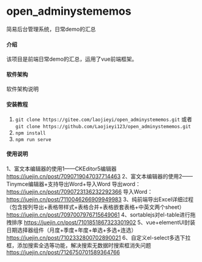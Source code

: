 # open_adminystememos
简易后台管理系统，日常demo的汇总
#### 介绍
该项目是前端日常demo的汇总，运用了vue前端框架。

#### 软件架构
软件架构说明

#### 安装教程

1.  ```git clone https://gitee.com/laojieyi/open_adminystememos.git```
或者```git clone https://github.com/Laojieyi123/open_adminystememos.git```
2.  ```npm install```
3.  ```npm run serve```

#### 使用说明

1、富文本编辑器的使用1——CKEditor5编辑器
https://juejin.cn/post/7090719047037714463
2、富文本编辑器的使用2——Tinymce编辑器+支持导出Word+导入Word
导出word：https://juejin.cn/post/7090723136232292366
导入Word：https://juejin.cn/post/7110046266909949983
3、纯前端导出Excel详细过程（包含按列导出+表格带样式+表格合并+表格嵌套表格+中英文两个sheet）
https://juejin.cn/post/7097007976715649061
4、sortablejs对el-table进行拖拽排序
https://juejin.cn/post/7101851867323301902
5、vue+elementUI封装日期选择器组件（月度+季度+年度+单选+多选+连选）
https://juejin.cn/post/7102332800702890021
6、自定义el-select多选下拉框，添加搜索全选等功能，解决搜索无数据时搜索框消失问题
https://juejin.cn/post/7126750701589364766